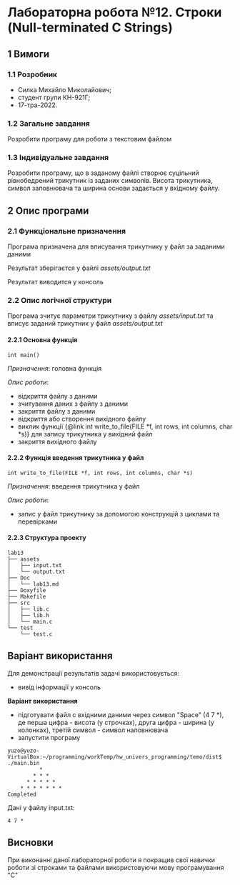 # Лабораторна робота №12. Строки (Null-terminated C Strings)

## 1 Вимоги

### 1.1 Розробник

* Силка Михайло Миколайович;
* студент групи КН-921Г;
* 17-тра-2022.

### 1.2 Загальне завдання

Розробити програму для роботи з текстовим файлом

### 1.3 Індивідуальне завдання

Розробити програму, що в заданому файлі створює суцільний рівнобедрений трикутник із
заданих символів. Висота трикутника, символ заповнювача та ширина
основи задається у вхідному файлу.

## 2 Опис програми

### 2.1 Функціональне призначення

Програма призначена для вписування трикутнику у файл за заданими даними

Результат зберігаєтся у файлі *assets/output.txt*

Результат виводится у консоль

### 2.2 Опис логічної структури

Програма зчитує параметри трикутнику з файлу *assets/input.txt* та вписує заданий трикутник у файл *assets/output.txt*

#### 2.2.1 Основна функція

```
int main()
```

*Призначення*: головна функція

*Опис роботи*:
 - відкриття файлу з даними
 - зчитування даних з файлу з даними
 - закриття файлу з даними
 - відкриття або створення вихідного файлу
 - виклик функції {@link int write_to_file(FILE *f, int rows, int columns, char *s)} для запису трикутника у вихідний файл
 - закриття вихідного файлу

 #### 2.2.2 Функція введення трикутника у файл

 ```
int write_to_file(FILE *f, int rows, int columns, char *s)
 ```

*Призначення*: введення трикутника у файл

*Опис роботи*:
 - запис у файл трикутнику за допомогою конструкцій з циклами та перевірками

#### 2.2.3 Структура проекту

```
lab13
├── assets
│   ├── input.txt
│   └── output.txt
├── Doc
│   └── lab13.md
├── Doxyfile
├── Makefile
├── src
│   ├── lib.c
│   ├── lib.h
│   └── main.c
└── test
    └── test.c

```

## Варіант використання

Для демонстрації результатів задачі використовується:

 - вивід інформації у консоль

**Варіант використання**

 - підготувати файл с вхідними даними через символ "Space" (4 7 *), де перша цифра - висота (у строчках), друга цифра - ширина (у колонках), третій символ - символ наповнювача
 - запустити програму

```
yuzo@yuzo-VirtualBox:~/programming/workTemp/hw_univers_programming/temo/dist$ ./main.bin 
          * 
        * * * 
      * * * * * 
    * * * * * * * 
Completed

```

Дані у файлу input.txt:

```
4 7 *

```

## Висновки

При виконанні даної лабораторної роботи я покращив свої навички роботи зі строками та файлами використовуючи мову програмування "С"